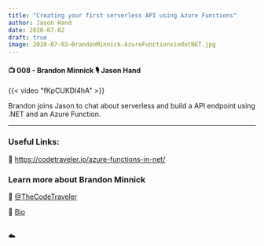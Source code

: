 ```yaml
---
title: "Creating your first serverless API using Azure Functions"
author: Jason Hand
date: 2020-07-02
draft: true
image: 2020-07-02–BrandonMinnick-AzureFunctionsindotNET.jpg
---
```


#### 📺 008 - Brandon Minnick 🎙️ Jason Hand

<!--more-->

{{< video "fKpCUKDl4hA" >}}


Brandon joins Jason to chat about serverless and build a API endpoint using .NET and an Azure Function.

---

### Useful Links:

🔗 https://codetraveler.io/azure-functions-in-net/


### Learn more about Brandon Minnick

🔗 [@TheCodeTraveler](https://twitter.com/TheCodeTraveler)

🔗 [Bio](https://developer.microsoft.com/en-us/advocates/brandon-minnick)

<br />
☁️